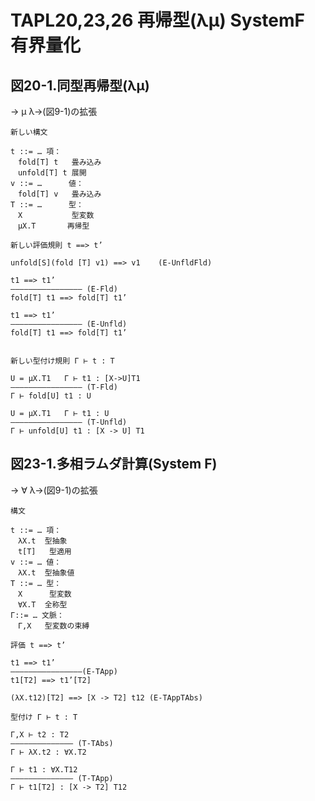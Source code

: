 # TAPL20,23,26 再帰型(λμ) SystemF 有界量化

## 図20-1.同型再帰型(λμ)

  → μ   λ→(図9-1)の拡張

    新しい構文

    t ::= … 項：
    　fold[T] t   畳み込み
    　unfold[T] t 展開
    v ::= …      値：
    　fold[T] v   畳み込み
    T ::= …      型：
    　X           型変数
    　μX.T       再帰型

    新しい評価規則 t ==> t’

    unfold[S](fold [T] v1) ==> v1    (E-UnfldFld)

    t1 ==> t1’
    ———————————————— (E-Fld)
    fold[T] t1 ==> fold[T] t1’

    t1 ==> t1’
    ———————————————— (E-Unfld)
    fold[T] t1 ==> fold[T] t1’


    新しい型付け規則 Γ ⊢ t : T

    U = μX.T1   Γ ⊢ t1 : [X->U]T1
    ———————————————— (T-Fld)
    Γ ⊢ fold[U] t1 : U

    U = μX.T1   Γ ⊢ t1 : U
    ———————————————— (T-Unfld)
    Γ ⊢ unfold[U] t1 : [X -> U] T1

## 図23-1.多相ラムダ計算(System F)

  → ∀   λ→(図9-1)の拡張

    構文

    t ::= … 項：
    　λX.t  型抽象
    　t[T]   型適用
    v ::= … 値：
    　λX.t  型抽象値
    T ::= … 型：
    　X      型変数
    　∀X.T  全称型
    Γ::= … 文脈：
    　Γ,X   型変数の束縛

    評価 t ==> t’

    t1 ==> t1’
    ————————————————(E-TApp)
    t1[T2] ==> t1’[T2]

    (λX.t12)[T2] ==> [X -> T2] t12 (E-TAppTAbs)

    型付け Γ ⊢ t : T

    Γ,X ⊢ t2 : T2
    —————————————— (T-TAbs)
    Γ ⊢ λX.t2 : ∀X.T2

    Γ ⊢ t1 : ∀X.T12
    —————————————— (T-TApp)
    Γ ⊢ t1[T2] : [X -> T2] T12
